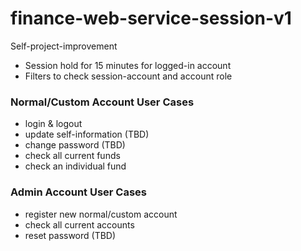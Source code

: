 # finance-web-service-session-v1
Self-project-improvement

* Session hold for 15 minutes for logged-in account
* Filters to check session-account and account role

### Normal/Custom Account User Cases
* login & logout
* update self-information (TBD)
* change password (TBD)
* check all current funds
* check an individual fund

### Admin Account User Cases
* register new normal/custom account
* check all current accounts
* reset password (TBD)

